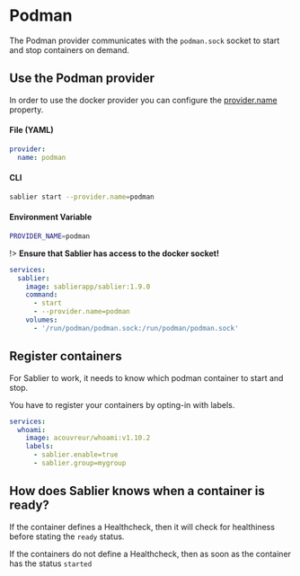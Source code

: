 # Podman

The Podman provider communicates with the `podman.sock` socket to start and stop containers on demand.

## Use the Podman provider

In order to use the docker provider you can configure the [provider.name](../configuration) property.

<!-- tabs:start -->

#### **File (YAML)**

```yaml
provider:
  name: podman
```

#### **CLI**

```bash
sablier start --provider.name=podman
```

#### **Environment Variable**

```bash
PROVIDER_NAME=podman
```

<!-- tabs:end -->

!> **Ensure that Sablier has access to the docker socket!**

```yaml
services:
  sablier:
    image: sablierapp/sablier:1.9.0
    command:
      - start
      - --provider.name=podman
    volumes:
      - '/run/podman/podman.sock:/run/podman/podman.sock'
```

## Register containers

For Sablier to work, it needs to know which podman container to start and stop.

You have to register your containers by opting-in with labels.

```yaml
services:
  whoami:
    image: acouvreur/whoami:v1.10.2
    labels:
      - sablier.enable=true
      - sablier.group=mygroup
```

## How does Sablier knows when a container is ready?

If the container defines a Healthcheck, then it will check for healthiness before stating the `ready` status.

If the containers do not define a Healthcheck, then as soon as the container has the status `started`